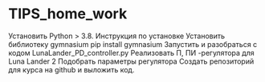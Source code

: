 # TIPS_home_work
Установить Python > 3.8. Инструкция по установке Установить библиотеку gymnasium pip install gymnasium Запустить и разобраться с кодом LunaLander_PD_controller.py Реализовать П, ПИ -регулятора для Luna Lander 2 Подобрать параметры регулятора Создать репозиторий для курса на github и выложить код.
